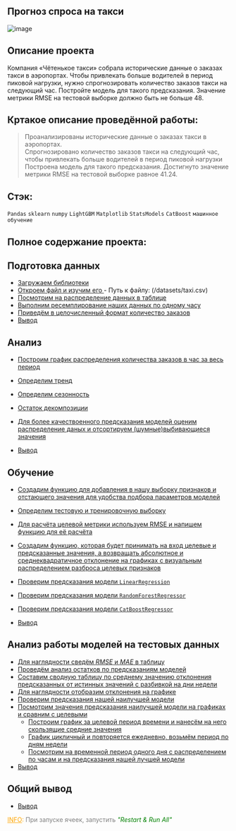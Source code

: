 ## Прогноз спроса на такси
![image](https://user-images.githubusercontent.com/76148212/122681168-c3636680-d1fb-11eb-8257-93c4ebe1f7ae.png)


## Описание проекта
Компания «Чётенькое такси» собрала исторические данные о заказах такси в аэропортах. Чтобы привлекать больше водителей в период пиковой нагрузки, нужно спрогнозировать количество заказов такси на следующий час. Постройте модель для такого предсказания.
Значение метрики RMSE на тестовой выборке должно быть не больше 48.

## Кртакое описание проведённой работы:
> Проанализированы исторические данные о заказах такси в аэропортах.  
Спрогнозировано количество заказов такси на следующий час, чтобы привлекать больше водителей в период пиковой нагрузки
Построена модель для такого предсказания.
Достигнуто значение метрики RMSE на тестовой выборке равное $41.24$.

## Стэк:
`Pandas`
`sklearn`
`numpy`
`LightGBM`
`Matplotlib`
`StatsModels`
`CatBoost`
`машинное обучение`

## Полное содержание проекта:
## Подготовка данных
   * <a href='#step_1'> Загружаем библиотеки </a>
   * <a href='#step_1.1'> Откроем файл и изучим его </a>
          - Путь к файлу: (/datasets/taxi.csv)
   * <a href='#step_1.2'>Посмотрим на распределение данных в таблице</a>
   * <a href='#step_1.3'>Выполним ресемплирование наших данных по одному часу</a>
   * <a href='#step_1.4'>Приведём в целочисленный формат количество заказов</a>
   * <a href='#step_1.end'> Вывод </a>

## Анализ
   * <a href='#step_2'> Построим график распределения количества заказов в час за весь период </a>
   * <a href='#step_2.1'> Определим тренд </a>
   * <a href='#step_2.2'> Определим сезонность</a>
   * <a href='#step_2.3'>Остаток декомпозиции</a>
   * <a href='#step_2.4'> Для более качествоенного предсказания моделей оценим распределение даных и отсортируем (шумные)выбивающиеся значения </a>
  
   * <a href='#step_2.end'> Вывод </a>   
      
## Обучение
   * <a href='#step_3'> Создадим функцию для добавления в нашу выборку признаков и отстающего значения для удобства подбора параметров моделей </a>
   * <a href='#step_3.1'>  Определим тестовую и тренировочную выборку </a>
   
   
   * <a href='#step_3.2'>Для расчёта целевой метрики используем RMSE и напишем функцию для её расчёта</a>
   * <a href='#step_3.3'> Создадим функцию, которая будет принимать на вход целевые и предсказанные значения, а возвращать абсолютное и среднеквадратичное отклонение на графиках с визуальным распределением разброса целевых признаков  </a>
  
   * <a href='#step_3.4'> Проверим предсказания модели `LinearRegression` </a>
   * <a href='#step_3.5'> Проверим предсказания модели `RandomForestRegressor`</a>
   * <a href='#step_3.6'> Проверим предсказания модели `CatBoostRegressor` </a>

   * <a href='#step_3.end'> Вывод </a> 
   
## Анализ работы моделей на тестовых данных   
   * <a href='#step_4'>Для наглядности сведём $RMSE$ и $MAE$ в таблицу</a>
   * <a href='#step_4.1'>Проведём анализ остатков по предсказаниям моделей</a>
   * <a href='#step_4.2'>Составим сводную таблицу по среднему значению отклонения предсказанных от истинных значений с разбивкой на дни недели</a>
   * <a href='#step_4.3'>Для наглядности отобразим отклонения на графике</a>
   * <a href='#step_4.4'>Проверим предсказания нашей наилучшей модели</a>
   * <a href='#step_4.5'>Посмотрим значения предсказания наилучшей модели на графиках и сравним с целевыми</a>
       * <a href='#step_4.6'>Построим график за целевой период времени и нанесём на него скользящие средние значения</a>
       * <a href='#step_4.7'>График цикличный и повторяется ежедневно, возьмём период по дням недели</a>
       * <a href='#step_4.8'>Посмотрим на  временной период одного дня с распределением по часам и на предсказания нашей лучшей модели</a>
   * <a href='#step_4.end'> Вывод </a>
   

## Общий вывод
   * <a href='#step_5.end'> Вывод </a>

<font color='orange'><u>INFO</u>:<font color='gray'> При запуске ячеек, запустить <font color='green'><i>"Restart & Run All"



